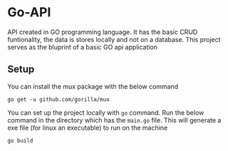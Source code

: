 # Go-API
API created in GO programming language. It has the basic CRUD funtionality, the data is stores locally and not on a database. This project serves as the bluprint of a basic GO api application

## Setup

You can install the mux package with the below command
```
go get -u github.com/gorilla/mux
```

You can set up the project locally with `go` command. Run the below command in the directory which has the `main.go` file. This will generate a exe file (for linux an executable) to run on the machine
```
go build
```
